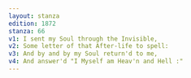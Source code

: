 ```yaml
---
layout: stanza
edition: 1872
stanza: 66
v1: I sent my Soul through the Invisible,
v2: Some letter of that After-life to spell:
v3: And by and by my Soul return'd to me,
v4: And answer'd "I Myself am Heav'n and Hell :"
---
```

